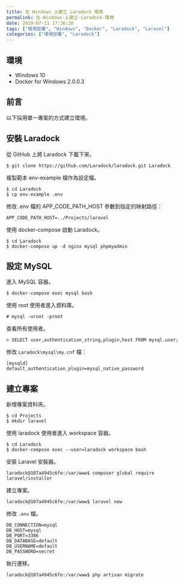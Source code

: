 ```yaml
---
title: 在 Windows 上建立 Laradock 環境
permalink: 在-Windows-上建立-Laradock-環境
date: 2019-07-11 17:36:20
tags: ["環境部署", "Windows", "Docker", "Laradock", "Laravel"]
categories: ["環境部署", "Laradock"]
---
```


## 環境
- Windows 10
- Docker for Windows 2.0.0.3 

## 前言
以下採用單一專案的方式建立環境。

## 安裝 Laradock
從 GitHub 上將 Laradock 下載下來。
```
$ git clone https://github.com/Laradock/laradock.git Laradock
```

複製範本 env-example 檔作為設定檔。
```
$ cd Laradock
$ cp env-example .env
```

修改 .env 檔的 APP_CODE_PATH_HOST 參數到指定的映射路徑：

```
APP_CODE_PATH_HOST=../Projects/laravel
```

使用 docker-compose 啟動 Laradock。
```
$ cd Laradock
$ docker-compose up -d nginx mysql phpmyadmin
```

## 設定 MySQL
進入 MySQL 容器。
```
$ docker-compose exec mysql bash
```

使用 root 使用者進入資料庫。
```
# mysql -uroot -proot
```

查看所有使用者。
```
> SELECT user,authentication_string,plugin,host FROM mysql.user;
```

修改 `Laradock\mysql\my.cnf` 檔：
```
[mysqld]
default_authentication_plugin=mysql_native_password
```

## 建立專案
新增專案資料夾。
```
$ cd Projects
$ mkdir laravel
```

使用 laradock 使用者進入 workspace 容器。
```
$ cd Laradock
$ docker-compose exec --user=laradock workspace bash
```

安裝 Laravel 安裝器。
```
laradock@107a4945c6fe:/var/www$ composer global require laravel/installer
```

建立專案。
```
laradock@107a4945c6fe:/var/www$ laravel new
```

修改 `.env` 檔。
```
DB_CONNECTION=mysql
DB_HOST=mysql
DB_PORT=3306
DB_DATABASE=default
DB_USERNAME=default
DB_PASSWORD=secret
```

執行遷移。
```
laradock@107a4945c6fe:/var/www$ php artisan migrate
```
